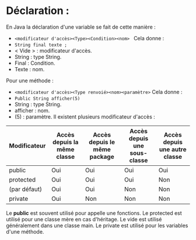 # Déclaration :
En Java la déclaration d'une variable se fait de cette manière :
-  `<modificateur d'accès><Type><Condition><nom> `
Cela donne :
- `String final texte ;`
- < Vide > : modificateur d'accès.
- String : type String.
- Final : Condition.
- Texte : nom.

Pour une méthode :
- `<modificateur d'accès><Type renvoié><nom><paramètre>`
Cela donne :
- `Public String afficher(5)`
- String : type String.
- afficher : nom.
- (5) : paramètre.
Il existent plusieurs modificateur d'accès :

| Modificateur | Accès depuis la même classe | Accès depuis le même package | Accès depuis une sous-classe | Accès depuis une autre classe |
| ------------ | --------------------------- | ---------------------------- | ---------------------------- | ----------------------------- |
| public       | Oui                         | Oui                          | Oui                          | Oui                           |
| protected    | Oui                         | Oui                          | Oui                          | Non                           |
| (par défaut) | Oui                         | Oui                          | Non                          | Non                           |
| private      | Oui                         | Non                          | Non                          | Non                           |
Le **public** est souvent utilisé pour appelle une fonctions.
Le protected est utilisé pour une classe mère en cas d'héritage.
Le vide est utilisé généralement dans une classe main.
Le private est utilisé pour les variables d'une méthode.

